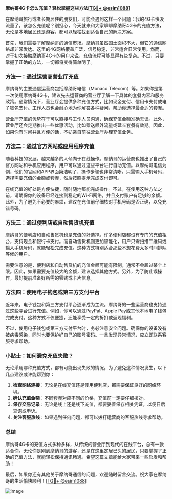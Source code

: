 **摩纳哥4G卡怎么充值？轻松掌握这些方法[[TG💪+ @esim1088](https://t.me/s/esim1088)]**

在摩纳哥旅行或者长期居住的朋友们，可能会遇到这样一个问题：我的4G卡快没流量了，该怎么充值呢？别担心，今天就来和大家聊聊摩纳哥4G卡的充值方法，无论是本地居民还是游客，都可以轻松找到适合自己的解决方案。

首先，我们需要了解摩纳哥的通信市场。摩纳哥虽然国土面积不大，但它的通信网络却非常发达。这里的4G网络覆盖广泛，信号稳定，非常适合日常使用。然而，对于初次接触摩纳哥4G卡的用户来说，充值流程可能显得有些复杂。不过，只要掌握了正确的方法，一切都将变得简单明了。

### 方法一：通过运营商营业厅充值

摩纳哥的主要通信运营商包括摩纳哥电信（Monaco Telecom）等。如果你是第一次使用摩纳哥4G卡，建议先去运营商的营业厅了解一下具体的套餐内容和服务政策。通常情况下，营业厅会提供多种充值方式，比如现金支付、信用卡支付或电子钱包支付。工作人员也会耐心地为你解答各种疑问，帮助你选择最合适的套餐。

营业厅充值的优势在于可以直接与工作人员沟通，确保充值金额准确无误。此外，营业厅还会定期推出一些优惠活动，比如赠送额外流量或延长套餐有效期。因此，如果你有时间并且方便的话，不妨亲自前往营业厅办理充值业务。

### 方法二：通过官方网站或应用程序充值

随着科技的发展，越来越多的人倾向于在线操作。摩纳哥的运营商也推出了自己的官方网站和手机应用程序，用户可以通过这些平台进行自助充值。以摩纳哥电信为例，他们的官网和APP界面简洁明了，操作步骤也非常清晰。只需输入手机号码，选择需要充值的金额或套餐，然后按照提示完成支付即可。

在线充值的好处是方便快捷，随时随地都能完成操作。不过，在使用这种方法之前，请确保你的设备已经连接到稳定的Wi-Fi网络，并且支付账户有足够的余额。此外，为了避免不必要的麻烦，建议在充值前仔细核对手机号码是否正确，以免充错号码。

### 方法三：通过便利店或自动售货机充值

摩纳哥的便利店和自动售货机也是充值的好选择。许多便利店都设有专门的充值柜台，支持现金和银行卡支付。而自动售货机则更加智能化，用户只需扫描二维码或输入手机号码，就能轻松完成充值。这种方式特别适合那些不想花费太多时间排队等候的用户。

需要注意的是，便利店和自动售货机的充值金额可能有限制，通常不会超过某个上限。因此，如果需要充值较大的金额，建议选择其他方式。另外，为了防止误操作，最好提前准备好所需的零钱或卡片信息。

### 方法四：使用电子钱包或第三方支付平台

近年来，电子钱包和第三方支付平台逐渐成为主流。摩纳哥的一些运营商也支持通过这些平台进行充值。例如，你可以通过PayPal、Apple Pay或其他本地电子钱包完成支付。这种方式不仅便捷，还能享受一定的折扣或返现福利。

不过，使用电子钱包或第三方支付平台时，务必注意安全问题。确保你的设备没有被病毒感染，同时也要保护好自己的账号密码。一旦发现异常情况，应立即联系客服寻求帮助。

### 小贴士：如何避免充值失败？

无论采用哪种充值方式，都有可能出现失败的情况。为了避免这种情况发生，以下几点建议或许能帮到你：

1. **检查网络连接**：无论是在线充值还是使用便利店，都需要保证良好的网络环境。
2. **确认充值金额**：不同套餐对应不同的价格，充值前一定要仔细核对。
3. **保存交易记录**：无论是线上还是线下充值，都要妥善保存相关凭证，以便日后查询或申诉。
4. **关注客服热线**：如果遇到任何问题，都可以拨打运营商的客服热线寻求帮助。

### 总结

摩纳哥4G卡的充值方式多种多样，从传统的营业厅到现代的在线平台，总有一款适合你。无论你是刚到摩纳哥的游客，还是在这里定居已久的居民，只要掌握了正确的充值方法，就能轻松保持通讯畅通。希望这篇文章能给大家带来一些启发和帮助！

最后，如果你还有其他关于摩纳哥通信的问题，欢迎随时留言交流。祝大家在摩纳哥的生活愉快顺利！[[TG💪+ @esim1088](https://t.me/s/esim1088)] 

![Image](https://i.postimg.cc/4NQfJmqS/Snipaste-2025-05-13-00-14-12.png)